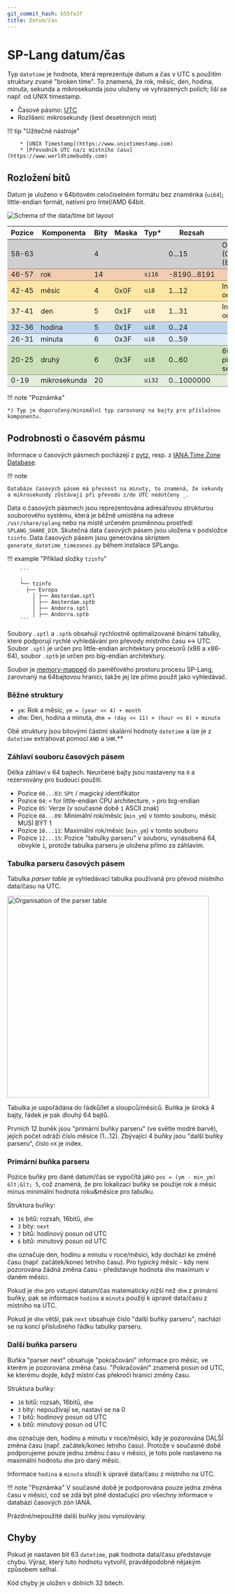 ```yaml
---
git_commit_hash: b55fa3f
title: Datum/čas
---
```


# SP-Lang datum/čas 

Typ `datetime` je hodnota, která reprezentuje datum a čas v UTC s použitím struktury zvané "broken time".
To znamená, že rok, měsíc, den, hodina, minuta, sekunda a mikrosekunda jsou uloženy ve vyhrazených polích; liší se např. od UNIX timestamp.

* Časové pásmo: [UTC](https://en.wikipedia.org/wiki/Coordinated_Universal_Time)
* Rozlišení: mikrosekundy (šest desetinných míst)


!!! tip "Užitečné nástroje"

		* [UNIX Timestamp](https://www.unixtimestamp.com)
		* [Převodník UTC na/z místního času](https://www.worldtimebuddy.com)


## Rozložení bitů

Datum je uloženo v 64bitovém celočíselném formátu bez znaménka (`ui64`); little-endian formát, nativní pro Intel/AMD 64bit.

<img src="../date-time-bit-layout.jpg" alt="Schema of the data/time bit layout" />

<table>
<thead>
	<tr>
		<th>Pozice</th>
		<th>Komponenta</th>
		<th>Bity</th>
		<th>Maska</th>
		<th>Typ*</th>
		<th>Rozsah</th>
		<th>Poznámka</th>
	</tr>
</thead>
<tbody>
	<tr style="border-top: 2px solid gray; background-color: #d0cecf;">
		<td>58-63</td>
		<td></td>
		<td>4</td>
		<td></td>
		<td></td>
		<td>0...15</td>
		<td>OK (0)/Chybný (8)/Vyhrazeno</td>
	</tr>
	<tr style="border-top: 1px solid gray; background-color: #f1ccb1;">
		<td>46-57</td>
		<td>rok</td>
		<td>14</td>
		<td></td>
		<td><code>si16</code></td>
		<td>-8190...8191</td>
		<td></td>
	</tr>
	<tr style="border-top: 1px solid gray; background-color: #fbe6a3;">
		<td>42-45</td>
		<td>měsíc</td>
		<td>4</td>
		<td>0x0F</td>
		<td><code>ui8</code></td>
		<td>1...12</td>
		<td>Indexováno od 1</td>
	</tr>
	<tr style="border-top: 1px solid gray; background-color: #fcf2cf;">
		<td>37-41</td>
		<td>den</td>
		<td>5</td>
		<td>0x1F</td>
		<td><code>ui8</code></td>
		<td>1...31</td>
		<td>Indexováno od 1</td>
	</tr>
	<tr style="border-top: 1px solid gray; background-color: #c1d5ed;">
		<td>32-36</td>
		<td>hodina</td>
		<td>5</td>
		<td>0x1F</td>
		<td><code>ui8</code></td>
		<td>0...24</td>
		<td></td>
	</tr>
	<tr style="border-top: 1px solid gray; background-color: #dfebf7;">
		<td>26-31</td>
		<td>minuta</td>
		<td>6</td>
		<td>0x3F</td>
		<td><code>ui8</code></td>
		<td>0...59</td>
		<td></td>
	</tr>
	<tr style="border-top: 1px solid gray; background-color: #cbe0b9;">
		<td>20-25</td>
		<td>druhý</td>
		<td>6</td>
		<td>0x3F</td>
		<td><code>ui8</code></td>
		<td>0...60</td>
		<td>60 je pro přestupnou sekundu</td>
	</tr>
	<tr style="border-top: 1px solid gray; border-bottom: 1px solid gray; background-color: #e3eedd;">
		<td>0-19</td>
		<td>mikrosekunda</td>
		<td>20</td>
		<td></td>
		<td><code>ui32</code></td>
		<td>0...1000000</td>
		<td></td>
	</tr>
</tbody>
</table>


!!! note "Poznámka"

	*) Typ je doporučený/minimální typ zarovnaný na bajty pro příslušnou komponentu.
	
	

## Podrobnosti o časovém pásmu

Informace o časových pásmech pocházejí z [pytz](http://pytz.sourceforge.net), resp. z [IANA Time Zone Database](https://www.iana.org/time-zones).

!!! note

	Databáze časových pásem má přesnost na minuty, to znamená, že sekundy a mikrosekundy zůstávají při převodu z/do UTC nedotčeny _.
	

Data o časových pásmech jsou reprezentována adresářovou strukturou souborového systému, která je běžně umístěna na adrese `/usr/share/splang` nebo na místě určeném proměnnou prostředí `SPLANG_SHARE_DIR`.
Skutečná data časových pásem jsou uložena v podsložce `tzinfo`.
Data časových pásem jsou generována skriptem `generate_datetime_timezones.py` během instalace SPLangu.


!!! example "Příklad složky `tzinfo`"

		```
		.
		└── tzinfo
		  ├── Evropa
		    │ ├── Amsterdam.sptl
		    │ ├── Amsterdam.sptb
		    │ ├── Andorra.sptl
		    │ ├── Andorra.sptb
		```

Soubory `.sptl` a `.sptb` obsahují rychlostně optimalizované binární tabulky, které podporují rychlé vyhledávání pro převody místního času <-> UTC.
Soubor `.sptl` je určen pro little-endian architektury procesorů (x86 a x86-64), soubor `.sptb` je určen pro big-endian architektury.

Soubor je [memory-mapped](https://en.wikipedia.org/wiki/Memory-mapped_file) do paměťového prostoru procesu SP-Lang, zarovnaný na 64bajtovou hranici, takže jej lze přímo použít jako vyhledávač.

### Běžné struktury

  * `ym`: Rok a měsíc, `ym = (year << 4) + month`
  * `dhm`: Den, hodina a minuta, `dhm = (day << 11) + (hour << 6) + minute`

Obě struktury jsou bitovými částmi skalární hodnoty `datetime` a lze je z `datetime` extrahovat pomocí `AND` a `SHR`.**

### Záhlaví souboru časových pásem

Délka záhlaví v 64 bajtech.
Neurčené bajty jsou nastaveny na `0` a rezervovány pro budoucí použití.

  * Pozice `00...03`: `SPt` / magický identifikátor
  * Pozice `04`: `<` for little-endian CPU architecture, `>` pro big-endian
  * Pozice `05`: Verze (v současné době `1` ASCII znak)
  * Pozice `08...09`: Minimální rok/měsíc (`min_ym`) v tomto souboru, měsíc MUSÍ BÝT 1
  * Pozice `10...11`: Maximální rok/měsíc (`min_ym`) v tomto souboru
  * Pozice `12...15`: Pozice "tabulky parseru" v souboru, vynásobená 64, obvykle `1`, protože tabulka parseru je uložena přímo za záhlavím.


### Tabulka parseru časových pásem

Tabulka _parser table_ je vyhledávací tabulka používaná pro převod místního data/času na UTC.

<img src="../date-time-ptable.jpg" alt="Organisation of the parser table" style="width: 461px;" />

Tabulka je uspořádána do řádků/let a sloupců/měsíců.
Buňka je široká 4 bajty, řádek je pak dlouhý 64 bajtů.

Prvních 12 buněk jsou "primární buňky parseru" (ve světle modré barvě), jejich počet odráží číslo měsíce (1...12).
Zbývající 4 buňky jsou "další buňky parseru", číslo `nX` je index.

### Primární buňka parseru

Pozice buňky pro dané datum/čas se vypočítá jako `pos = (ym - min_ym) &lt;&lt; 5`, což znamená, že pro lokalizaci buňky se použije rok a měsíc minus minimální hodnota roku&amp;měsíce pro tabulku.

Struktura buňky:
  * `16` bitů: rozsah, 16bitů, `dhm`
  * `3` bity: `next`
  * `7` bitů: hodinový posun od UTC
  * `6` bitů: minutový posun od UTC

`dhm` označuje den, hodinu a minutu v roce/měsíci, kdy dochází ke změně času (např. začátek/konec letního času).
Pro typický měsíc - kdy není pozorována žádná změna času - představuje hodnota `dhm` maximum v daném měsíci.

Pokud je `dhm` pro vstupní datum/čas matematicky nižší než `dhm` z primární buňky, pak se informace `hodina` a `minuta` použijí k úpravě data/času z místního na UTC.

Pokud je `dhm` větší, pak `next` obsahuje číslo "další buňky parseru"; nachází se na konci příslušného řádku tabulky parseru.


### Další buňka parseru

Buňka "parser next" obsahuje "pokračování" informace pro měsíc, ve kterém je pozorována změna času.
"Pokračování" znamená posun od UTC, ke kterému dojde, když místní čas překročí hranici změny času.

Struktura buňky:
  * `16` bitů: rozsah, 16bitů, `dhm`
  * `3` bity: nepoužívají se, nastaví se na 0
  * `7` bitů: hodinový posun od UTC
  * `6` bitů: minutový posun od UTC


`dhm` označuje den, hodinu a minutu v roce/měsíci, kdy je pozorována DALŠÍ změna času (např. začátek/konec letního času).
Protože v současné době podporujeme pouze jednu změnu času v měsíci, je toto pole nastaveno na maximální hodnotu `dhm` pro daný měsíc.

Informace `hodina` a `minuta` slouží k úpravě data/času z místního na UTC.

!!! note "Poznámka"
	V současné době je podporována pouze jedna změna času v měsíci, což se zdá být plně dostačující pro všechny informace v databázi časových zón IANA.

Prázdné/nepoužité další buňky jsou vynulovány.


## Chyby

Pokud je nastaven bit 63 `datetime`, pak hodnota data/času představuje chybu.
Výraz, který tuto hodnotu vytvořil, pravděpodobně nějakým způsobem selhal.

Kód chyby je uložen v dolních 32 bitech.

